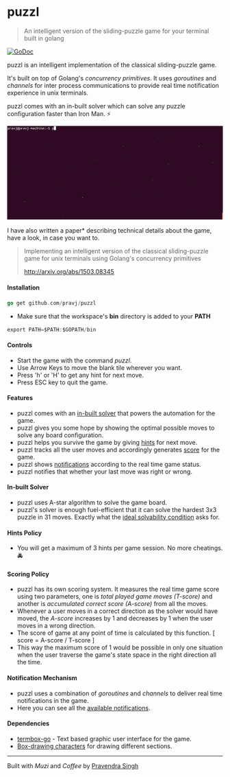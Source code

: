 puzzl
=====

> An intelligent version of the sliding-puzzle game for your terminal built in golang

[![GoDoc](https://godoc.org/github.com/pravj/puzzl?status.svg)](http://godoc.org/github.com/pravj/puzzl)

puzzl is an intelligent implementation of the classical sliding-puzzle game.

It's built on top of Golang's *concurrency primitives*. It uses *goroutines* and *channels* for inter process communications to provide real time notification experience in unix terminals.

puzzl comes with an in-built solver which can solve any puzzle configuration faster than Iron Man. :zap:

![puzzl](https://github.com/pravj/puzzl/blob/development/puzzl.gif?raw=true)

I have also written a paper\* describing technical details about the game, have a look, in case you want to.

> Implementing an intelligent version of the classical sliding-puzzle game for unix terminals using Golang's concurrency primitives
>
> http://arxiv.org/abs/1503.08345

#### Installation
```go
go get github.com/pravj/puzzl
```
* Make sure that the workspace's **bin** directory is added to your **PATH**
```go
export PATH=$PATH:$GOPATH/bin
```

#### Controls
* Start the game with the command *puzzl*.
* Use Arrow Keys to move the blank tile wherever you want.
* Press 'h' or 'H' to get any hint for next move.
* Press ESC key to quit the game.

#### Features
* puzzl comes with an [in-built solver](#in-built-solver) that powers the automation for the game.
* puzzl gives you some hope by showing the optimal possible moves to solve any board configuration.
* puzzl helps you survive the game by giving [hints](#hints-policy) for next move.
* puzzl tracks all the user moves and accordingly generates [score](#scoring-policy) for the game.
* puzzl shows [notifications](#notification-mechanism) according to the real time game status.
* puzzl notifies that whether your last move was right or wrong.

#### In-built Solver
* puzzl uses A-star algorithm to solve the game board.
* puzzl's solver is enough fuel-efficient that it can solve the hardest 3x3 puzzle in 31 moves. Exactly what the [ideal solvability condition](http://en.wikipedia.org/wiki/15_puzzle#Solvability) asks for.

#### Hints Policy
* You will get a maximum of 3 hints per game session. No more cheatings. :oncoming_police_car:

#### Scoring Policy
* puzzl has its own scoring system. It measures the real time game score using two parameters, one is *total played game moves (T-score)* and another is *accumulated correct score (A-score)* from all the moves.
* Whenever a user moves in a correct direction as the solver would have moved, the *A-score* increases by 1 and decreases by 1 when the user moves in a wrong direction.
* The score of game at any point of time is calculated by this function. [ score = A-score / T-score ]
* This way the maximum score of 1 would be possible in only one situation when the user traverse the game's state space in the right direction all the time.

#### Notification Mechanism
* puzzl uses a combination of *goroutines* and *channels* to deliver real time notifications in the game.
* Here you can see all the [available notifications](https://github.com/pravj/puzzl/blob/development/notification/notification.go#L5-L14).

#### Dependencies
* [termbox-go](https://github.com/nsf/termbox-go) - Text based graphic user interface for the game.
* [Box-drawing characters](http://en.wikipedia.org/wiki/Box-drawing_character) for drawing different sections.

---

Built with *Muzi* and *Coffee* by [Pravendra Singh](https://twitter.com/hackpravj)
